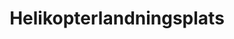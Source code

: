 ---
title: 'Helikopterlandningsplats'
symbol_image: '/images/symbols/insats/17.svg'
weight: 17
card: true
card_color: 'bg-symbol-black'
---